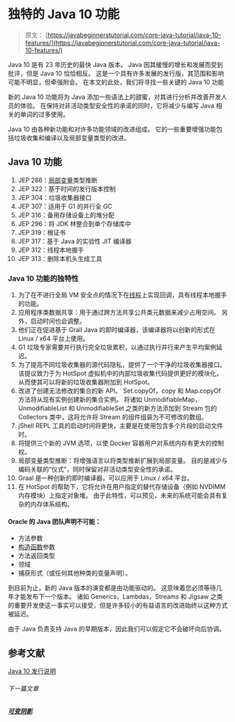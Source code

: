 # 独特的 Java 10 功能

> 原文： [https://javabeginnerstutorial.com/core-java-tutorial/java-10-features/](https://javabeginnerstutorial.com/core-java-tutorial/java-10-features/)

Java 10 是有 23 年历史的最快 Java 版本。 Java 因其缓慢的增长和发展而受到批评，但是 Java 10 恰恰相反。 这是一个具有许多发展的发行版，其范围和影响可能不明显，但牵强附会。 在本文的此处，我们将寻找一些关键的 Java 10 功能

新的 Java 10 功能将为 Java 添加一些语法上的甜蜜，对其进行分析并改善开发人员的体验。 在保持对非活动类型安全性的承诺的同时，它将减少与编写 Java 相关的单词的过多使用。

Java 10 由各种新功能和对许多功能领域的改进组成。 它的一些重要增强功能包括垃圾收集和编译以及局部变量类型的改进。

## Java 10 功能

1.  JEP 286：[局部变量](https://javabeginnerstutorial.com/core-java-tutorial/local-variable-in-java/)类型推断
2.  JEP 322：基于时间的发行版本控制
3.  JEP 304：垃圾收集器接口
4.  JEP 307：适用于 G1 的并行全 GC
5.  JEP 316：备用存储设备上的堆分配
6.  JEP 296：将 JDK 林整合到单个存储库中
7.  JEP 319：根证书
8.  JEP 317：基于 Java 的实验性 JIT 编译器
9.  JEP 312：线程本地握手
10.  JEP 313：删除本机头生成工具

### Java 10 功能的独特性

1.  为了在不进行全局 VM 安全点的情况下在[线程](https://javabeginnerstutorial.com/core-java-tutorial/java-thread-tutorial/)上实现回调，具有线程本地握手的功能。
2.  应用程序类数据共享：用于通过跨方法共享公共类元数据来减少占用空间。 另外，启动时间也会调整。
3.  他们正在促进基于 Grall Java 的即时编译器，该编译器将以创新的形式在 Linux / x64 平台上使用。
4.  G1 垃圾专家需要并行执行完全垃圾累积，以通过执行并行来产生平均案例延迟。
5.  为了提高不同垃圾收集器的源代码隐私，提供了一个干净的垃圾收集器接口。 该提议致力于为 HotSpot 虚拟机中的内部垃圾收集代码提供更好的模块化，从而使其可以将新的垃圾收集器附加到 HotSpot。
6.  改进了创建无法修改的集合的新 API。 Set.copyOf，copy 和 Map.copyOf 方法将从现有实例创建新的集合实例。 将诸如 UnmodifiableMap，UnmodifiableList 和 UnmodifiableSet 之类的新方法添加到 Stream 包的 Collectors 类中，这将允许将 Stream 的组件组装为不可修改的数组。
7.  jShell REPL 工具的启动时间将更快，主要是在使用包含多个片段的启动文件时。
8.  将提供三个新的 JVM 选项，以使 Docker 容器用户对系统内存有更大的控制权。
9.  局部变量类型推断：将增强语言以将类型推断扩展到局部变量。 目的是减少与编码关联的“仪式”，同时保留对非活动类型安全性的承诺。
10.  Graal 是一种创新的即时编译器，可以应用于 Linux / x64 平台。
11.  在 HotSpot 的帮助下，它将允许在用户指定的替代存储设备（例如 NVDIMM 内存模块）上指定对象堆。 由于此特性，可以预见，未来的系统可能会具有复杂的内存体系结构。

#### **Oracle 的 Java 团队声明不可能：**

*   方法参数
*   [构造函数](https://javabeginnerstutorial.com/core-java-tutorial/constructors-in-java/)参数
*   方法返回类型
*   领域
*   捕获形式（或任何其他种类的变量声明）。

到目前为止，新的 Java 版本的演变都是由功能驱动的。 这意味着您必须等待几年才能发布下一个版本。 诸如 Generics，Lambdas，Streams 和 Jigsaw 之类的重要开发使这一事实可以接受，但是许多较小的有益语言的改进始终以这种方式被延迟。

由于 Java 负责支持 Java 的早期版本，因此我们可以假定它不会破坏向后协调。

## 参考文献

[Java 10 发行说明](https://www.oracle.com/technetwork/java/javase/10-relnote-issues-4108729.html)

###### 下一篇文章

##### [可变阴影](https://javabeginnerstutorial.com/core-java-tutorial/variable-shadowing/ "Variable shadowing")